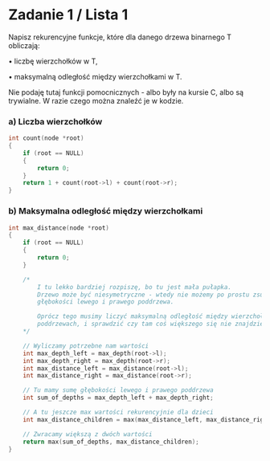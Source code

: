 # Zadanie 1 / Lista 1

Napisz rekurencyjne funkcje, które dla danego drzewa binarnego T obliczają:

• liczbę wierzchołków w T,

• maksymalną odległość między wierzchołkami w T.


Nie podaję tutaj funkcji pomocnicznych - albo były na kursie C, albo są trywialne.
W razie czego można znaleźć je w kodzie.

### a) Liczba wierzchołków

```c
int count(node *root)
{
    if (root == NULL)
    {
        return 0;
    }
    return 1 + count(root->l) + count(root->r);
}
```

### b) Maksymalna odległość między wierzchołkami

```c
int max_distance(node *root)
{
    if (root == NULL)
    {
        return 0;
    }

    /*
        I tu lekko bardziej rozpiszę, bo tu jest mała pułapka.
        Drzewo może być niesymetryczne - wtedy nie możemy po prostu zsumować
        głębokości lewego i prawego poddrzewa.

        Oprócz tego musimy liczyć maksymalną odległość między wierzchołkami w
        poddrzewach, i sprawdzić czy tam coś większego się nie znajdzie.
    */

    // Wyliczamy potrzebne nam wartości
    int max_depth_left = max_depth(root->l);
    int max_depth_right = max_depth(root->r);
    int max_distance_left = max_distance(root->l);
    int max_distance_right = max_distance(root->r);

    // Tu mamy sumę głębokości lewego i prawego poddrzewa
    int sum_of_depths = max_depth_left + max_depth_right;

    // A tu jeszcze max wartości rekurencyjnie dla dzieci
    int max_distance_children = max(max_distance_left, max_distance_right);

    // Zwracamy większą z dwóch wartości
    return max(sum_of_depths, max_distance_children);
}
```

